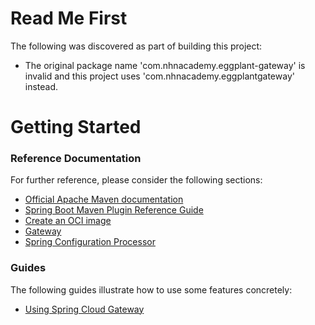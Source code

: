 # Read Me First
The following was discovered as part of building this project:

* The original package name 'com.nhnacademy.eggplant-gateway' is invalid and this project uses 'com.nhnacademy.eggplantgateway' instead.

# Getting Started

### Reference Documentation
For further reference, please consider the following sections:

* [Official Apache Maven documentation](https://maven.apache.org/guides/index.html)
* [Spring Boot Maven Plugin Reference Guide](https://docs.spring.io/spring-boot/docs/2.7.2/maven-plugin/reference/html/)
* [Create an OCI image](https://docs.spring.io/spring-boot/docs/2.7.2/maven-plugin/reference/html/#build-image)
* [Gateway](https://docs.spring.io/spring-cloud-gateway/docs/current/reference/html/)
* [Spring Configuration Processor](https://docs.spring.io/spring-boot/docs/2.7.2/reference/htmlsingle/#appendix.configuration-metadata.annotation-processor)

### Guides
The following guides illustrate how to use some features concretely:

* [Using Spring Cloud Gateway](https://github.com/spring-cloud-samples/spring-cloud-gateway-sample)

